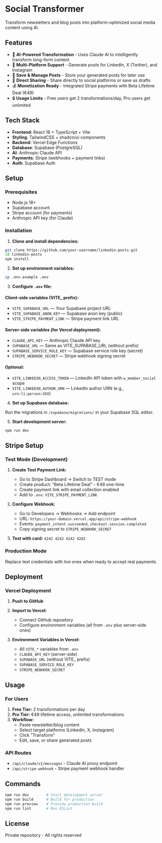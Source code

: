 # Social Transformer

Transform newsletters and blog posts into platform-optimized social media content using AI.

## Features

- 🤖 **AI-Powered Transformation** - Uses Claude AI to intelligently transform long-form content
- 📱 **Multi-Platform Support** - Generate posts for LinkedIn, X (Twitter), and Instagram
- 💾 **Save & Manage Posts** - Store your generated posts for later use
- 🚀 **Direct Sharing** - Share directly to social platforms or save as drafts
- 💰 **Monetization Ready** - Integrated Stripe payments with Beta Lifetime Deal (€49)
- 🔒 **Usage Limits** - Free users get 2 transformations/day, Pro users get unlimited

## Tech Stack

- **Frontend**: React 18 + TypeScript + Vite
- **Styling**: TailwindCSS + shadcn/ui components
- **Backend**: Vercel Edge Functions
- **Database**: Supabase (PostgreSQL)
- **AI**: Anthropic Claude API
- **Payments**: Stripe (webhooks + payment links)
- **Auth**: Supabase Auth

## Setup

### Prerequisites

- Node.js 18+
- Supabase account
- Stripe account (for payments)
- Anthropic API key (for Claude)

### Installation

1. **Clone and install dependencies:**
```bash
git clone https://github.com/your-username/linkedin-posts.git
cd linkedin-posts
npm install
```

2. **Set up environment variables:**
```bash
cp .env.example .env
```

3. **Configure `.env` file:**

#### Client-side variables (VITE_ prefix):
- `VITE_SUPABASE_URL` — Your Supabase project URL
- `VITE_SUPABASE_ANON_KEY` — Supabase anon key (public)
- `VITE_STRIPE_PAYMENT_LINK` — Stripe payment link URL

#### Server-side variables (for Vercel deployment):
- `CLAUDE_API_KEY` — Anthropic Claude API key
- `SUPABASE_URL` — Same as VITE_SUPABASE_URL (without prefix)
- `SUPABASE_SERVICE_ROLE_KEY` — Supabase service role key (secret)
- `STRIPE_WEBHOOK_SECRET` — Stripe webhook signing secret

#### Optional:
- `VITE_LINKEDIN_ACCESS_TOKEN` — LinkedIn API token with `w_member_social` scope
- `VITE_LINKEDIN_AUTHOR_URN` — LinkedIn author URN (e.g., `urn:li:person:XXX`)

4. **Set up Supabase database:**

Run the migrations in `/supabase/migrations/` in your Supabase SQL editor.

5. **Start development server:**
```bash
npm run dev
```

## Stripe Setup

### Test Mode (Development)

1. **Create Test Payment Link:**
   - Go to Stripe Dashboard → Switch to TEST mode
   - Create product: "Beta Lifetime Deal" - €49 one-time
   - Create payment link with email collection enabled
   - Add to `.env`: `VITE_STRIPE_PAYMENT_LINK`

2. **Configure Webhook:**
   - Go to Developers → Webhooks → Add endpoint
   - URL: `https://your-domain.vercel.app/api/stripe-webhook`
   - Events: `payment_intent.succeeded`, `checkout.session.completed`
   - Copy signing secret to `STRIPE_WEBHOOK_SECRET`

3. **Test with card:** `4242 4242 4242 4242`

### Production Mode

Replace test credentials with live ones when ready to accept real payments.

## Deployment

### Vercel Deployment

1. **Push to GitHub**

2. **Import to Vercel:**
   - Connect GitHub repository
   - Configure environment variables (all from `.env` plus server-side ones)

3. **Environment Variables in Vercel:**
   - All `VITE_*` variables from `.env`
   - `CLAUDE_API_KEY` (server-side)
   - `SUPABASE_URL` (without VITE_ prefix)
   - `SUPABASE_SERVICE_ROLE_KEY`
   - `STRIPE_WEBHOOK_SECRET`

## Usage

### For Users

1. **Free Tier:** 2 transformations per day
2. **Pro Tier:** €49 lifetime access, unlimited transformations
3. **Workflow:**
   - Paste newsletter/blog content
   - Select target platforms (LinkedIn, X, Instagram)
   - Click "Transform"
   - Edit, save, or share generated posts

### API Routes

- `/api/claude/v1/messages` - Claude AI proxy endpoint
- `/api/stripe-webhook` - Stripe payment webhook handler

## Commands

```bash
npm run dev        # Start development server
npm run build      # Build for production
npm run preview    # Preview production build
npm run lint       # Run ESLint
```

## License

Private repository - All rights reserved
